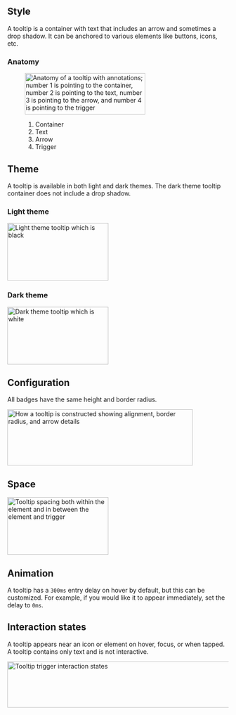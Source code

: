 ## Style 

A tooltip is a container with text that includes an arrow and sometimes a drop shadow. It can be anchored to various elements like buttons, icons, etc.


### Anatomy 
<figure>
  <uxdot-example width-adjustment="274px">
    <img src="../tooltip-anatomy.png"
        alt="Anatomy of a tooltip with annotations; number 1 is pointing to the container, number 2 is pointing to the text, number 3 is pointing to the arrow, and number 4 is pointing to the trigger"
        width="274"
        height="94">
  </uxdot-example>
  <figcaption>
    <ol>
      <li>Container</li>
      <li>Text</li>
      <li>Arrow</li>
      <li>Trigger</li>
    </ol>
  </figcaption>
</figure>


## Theme 

A tooltip is available in both light and dark themes. The dark theme tooltip container does not include a drop shadow.


### Light theme 

<uxdot-example width-adjustment="230px">
  <img src="../tooltip-theme-light.png"
        alt="Light theme tooltip which is black"
        width="230"
        height="131">
</uxdot-example>


### Dark theme 

<uxdot-example color-palette="darkest" width-adjustment="230px">
  <img src="../tooltip-theme-dark.png"
        alt="Dark theme tooltip which is white"
        width="230"
        height="131">
</uxdot-example>


## Configuration 

All badges have the same height and border radius.

<uxdot-example width-adjustment="230px">
  <img src="../tooltip-configuration.png"
        alt="How a tooltip is constructed showing alignment, border radius, and arrow details"
        width="422"
        height="128">
</uxdot-example>


## Space 

<uxdot-example width-adjustment="230px">
  <img src="../tooltip-space.png"
        alt="Tooltip spacing both within the element and in between the element and trigger"
        width="230"
        height="131">
</uxdot-example>

<uxdot-spacer-tokens-table tokens="md, lg"></uxdot-spacer-tokens-table>

## Animation 

A tooltip has a `300ms` entry delay on hover by default, but this can be customized. For example, if you would like it to appear immediately, set the delay to `0ms`.


## Interaction states 

A tooltip appears near an icon or element on hover, focus, or when tapped. A tooltip contains only text and is not interactive.

<uxdot-example width-adjustment="805px">
  <img src="../tooltip-interaction-states.png"
        alt="Tooltip trigger interaction states"
        width="805"
        height="105">
</uxdot-example>
